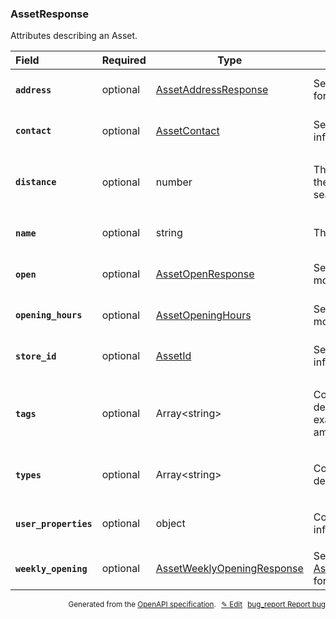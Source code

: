 <!--- This is a generated file, do not edit! -->
<!--- [START woosmap_http_schema_assetresponse] -->
<h3 class="schema-object" id="AssetResponse">AssetResponse</h3>

Attributes describing an Asset.

| Field                                                                                                                | Required | Type                                                                                   | Description                                                                                                                                      |
| :------------------------------------------------------------------------------------------------------------------- | -------- | -------------------------------------------------------------------------------------- | ------------------------------------------------------------------------------------------------------------------------------------------------ |
| <h4 id="AssetResponse-address" class="add-link schema-object-property-key"><code>address</code></h4>                 | optional | [AssetAddressResponse](#AssetAddressResponse "AssetAddressResponse")                   | See [AssetAddressResponse](#AssetAddressResponse "AssetAddressResponse") for more information.                                                   |
| <h4 id="AssetResponse-contact" class="add-link schema-object-property-key"><code>contact</code></h4>                 | optional | [AssetContact](#AssetContact "AssetContact")                                           | See [AssetContact](#AssetContact "AssetContact") for more information.                                                                           |
| <h4 id="AssetResponse-distance" class="add-link schema-object-property-key"><code>distance</code></h4>               | optional | number                                                                                 | <div class="nonref-property-description"><p>The distance in meters from the geolocated position or searched position if exist</p></div>          |
| <h4 id="AssetResponse-name" class="add-link schema-object-property-key"><code>name</code></h4>                       | optional | string                                                                                 | <div class="nonref-property-description"><p>The asset's name.</p></div>                                                                          |
| <h4 id="AssetResponse-open" class="add-link schema-object-property-key"><code>open</code></h4>                       | optional | [AssetOpenResponse](#AssetOpenResponse "AssetOpenResponse")                            | See [AssetOpenResponse](#AssetOpenResponse "AssetOpenResponse") for more information.                                                            |
| <h4 id="AssetResponse-opening_hours" class="add-link schema-object-property-key"><code>opening_hours</code></h4>     | optional | [AssetOpeningHours](#AssetOpeningHours "AssetOpeningHours")                            | See [AssetOpeningHours](#AssetOpeningHours "AssetOpeningHours") for more information.                                                            |
| <h4 id="AssetResponse-store_id" class="add-link schema-object-property-key"><code>store_id</code></h4>               | optional | [AssetId](#AssetId "AssetId")                                                          | See [AssetId](#AssetId "AssetId") for more information.                                                                                          |
| <h4 id="AssetResponse-tags" class="add-link schema-object-property-key"><code>tags</code></h4>                       | optional | Array&lt;string&gt;                                                                    | <div class="nonref-property-description"><p>Contains an array of tags describing the Asset. For example a list of available amenities.</p></div> |
| <h4 id="AssetResponse-types" class="add-link schema-object-property-key"><code>types</code></h4>                     | optional | Array&lt;string&gt;                                                                    | <div class="nonref-property-description"><p>Contains an array of types describing the Asset.</p></div>                                           |
| <h4 id="AssetResponse-user_properties" class="add-link schema-object-property-key"><code>user_properties</code></h4> | optional | object                                                                                 | <div class="nonref-property-description"><p>Contains all additional information relative to an Asset</p></div>                                   |
| <h4 id="AssetResponse-weekly_opening" class="add-link schema-object-property-key"><code>weekly_opening</code></h4>   | optional | [AssetWeeklyOpeningResponse](#AssetWeeklyOpeningResponse "AssetWeeklyOpeningResponse") | See [AssetWeeklyOpeningResponse](#AssetWeeklyOpeningResponse "AssetWeeklyOpeningResponse") for more information.                                 |

<p style="text-align: right; font-size: smaller;">Generated from the <a data-label="openapi-github" href="https://github.com/woosmap/openapi-specification" title="Woosmap OpenAPI Specification" class="external">OpenAPI specification</a>.
<a data-label="openapi-github-woosmap-http-schema-assetresponse" data-action="edit" style="margin-left: 5px;" href="https://github.com/woosmap/openapi-specification/blob/main/specification/schemas/AssetResponse.yml" title="Edit on GitHub">✎ Edit</a>
<a data-label="openapi-github-woosmap-http-schema-assetresponse" data-action="bug" style="margin-left: 5px;" href="https://github.com/woosmap/openapi-specification/issues/new?assignees=&labels=type%3A+bug%2C+triage+me&template=bug_report.md&title=[schemas] Bug - AssetResponse" title="File bug for schemas on GitHub"><span class="material-icons">bug_report</span> Report bug</a>
</p>

<!--- [END woosmap_http_schema_assetresponse] -->
